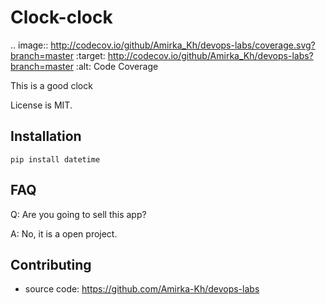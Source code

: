 Clock-clock
=======================

.. image:: http://codecov.io/github/Amirka_Kh/devops-labs/coverage.svg?branch=master
   :target: http://codecov.io/github/Amirka_Kh/devops-labs?branch=master
   :alt: Code Coverage

This is a good clock

License is MIT.

Installation
------------

    pip install datetime

FAQ
---

Q: Are you going to sell this app?

A: No, it is a open project.

Contributing
------------

* source code: https://github.com/Amirka-Kh/devops-labs
